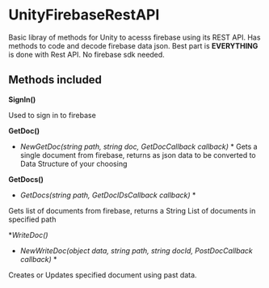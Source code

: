 # UnityFirebaseRestAPI
Basic libray of methods for Unity to acesss firebase using its REST API. Has methods to code and decode firebase data json.
Best part is **EVERYTHING** is done with Rest API. No firebase sdk needed.

## Methods included
**SignIn()**

Used to sign in to firebase

**GetDoc()**
* *NewGetDoc<T>(string path, string doc, GetDocCallback callback)* *
Gets a single document from firebase, returns as json data to be converted to Data Structure of your choosing

**GetDocs()**
* *GetDocs(string path, GetDocIDsCallback callback)* *

Gets list of documents from firebase, returns a String List of documents in specified path

**WriteDoc()*
* *NewWriteDoc<T>(object data, string path, string docId, PostDocCallback callback)* *

Creates or Updates specified document using past data.

